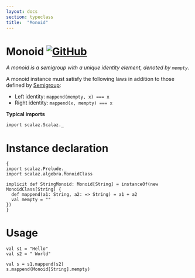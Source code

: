```yaml
---
layout: docs
section: typeclass
title:  "Monoid"
---
```


# Monoid [![GitHub](../img/github.png)](https://github.com/scalaz/scalaz/blob/series/8.0.x/base/shared/src/main/scala/scalaz/algebra/monoid.scala)

*A monoid is a semigroup with a unique identity element, denoted by `mempty`.*

A monoid instance must satisfy the following laws in addition to those defined by [Semigroup](./Semigroup.html):

- Left identity: `mappend(mempty, x) === x`
- Right identity: `mappend(x, mempty) === x`

**Typical imports**
```tut:silent
import scalaz.Scalaz._
```

# Instance declaration

```tut
{
import scalaz.Prelude._
import scalaz.algebra.MonoidClass

implicit def StringMonoid: Monoid[String] = instanceOf(new MonoidClass[String] {
  def mappend(a1: String, a2: => String) = a1 + a2
  val mempty = ""
})
}
```

# Usage

```tut
val s1 = "Hello"
val s2 = " World"

val s = s1.mappend(s2)
s.mappend(Monoid[String].mempty)
```
